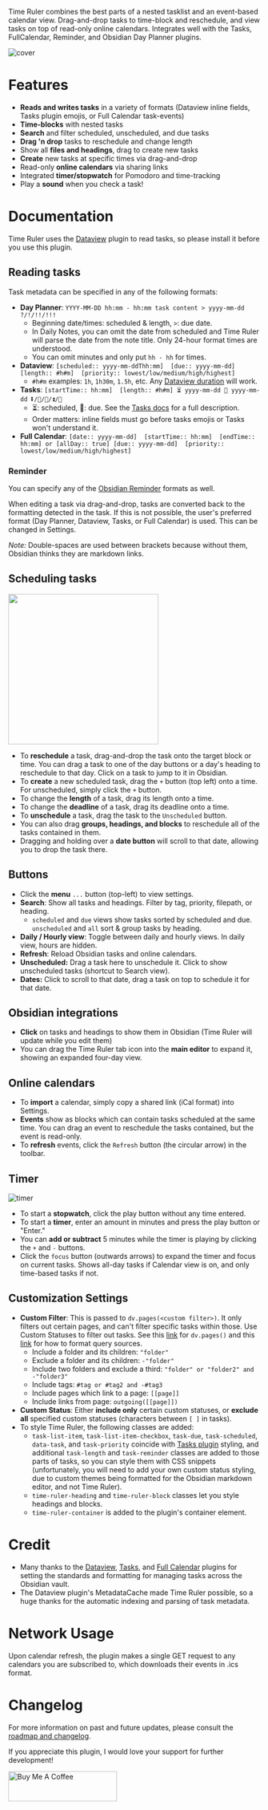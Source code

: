 Time Ruler combines the best parts of a nested tasklist and an event-based calendar view. Drag-and-drop tasks to time-block and reschedule, and view tasks on top of read-only online calendars. Integrates well with the Tasks, FullCalendar, Reminder, and Obsidian Day Planner plugins.

![cover](assets/time-ruler-cover.png)

# Features
- **Reads and writes tasks** in a variety of formats (Dataview inline fields, Tasks plugin emojis, or Full Calendar task-events)
- **Time-blocks** with nested tasks
- **Search** and filter scheduled, unscheduled, and due tasks 
- **Drag 'n drop** tasks to reschedule and change length
- Show all **files and headings**, drag to create new tasks
- **Create** new tasks at specific times via drag-and-drop
- Read-only **online calendars** via sharing links
- Integrated **timer/stopwatch** for Pomodoro and time-tracking
- Play a **sound** when you check a task!

# Documentation
Time Ruler uses the [Dataview](obsidian://show-plugin?id=dataview) plugin to read tasks, so please install it before you use this plugin.

## Reading tasks
Task metadata can be specified in any of the following formats:
- **Day Planner**: `YYYY-MM-DD hh:mm - hh:mm task content > yyyy-mm-dd ?/!/!!/!!!`
  - Beginning date/times: scheduled & length, `>`: due date.
  - In Daily Notes, you can omit the date from scheduled and Time Ruler will parse the date from the note title. Only 24-hour format times are understood. 
  - You can omit minutes and only put `hh - hh` for times.
- **Dataview**: `[scheduled:: yyyy-mm-ddThh:mm]  [due:: yyyy-mm-dd]  [length:: #h#m]  [priority:: lowest/low/medium/high/highest]`
  - `#h#m` examples: `1h`, `1h30m`, `1.5h`, etc. Any [Dataview duration](https://blacksmithgu.github.io/obsidian-dataview/annotation/types-of-metadata/#duration) will work.
- **Tasks**: `[startTime:: hh:mm]  [length:: #h#m] ⏳ yyyy-mm-dd 📅 yyyy-mm-dd ⏬/🔽/🔼/⏫/🔺`
  - ⏳: scheduled, 📅: due. See the [Tasks docs](https://publish.obsidian.md/tasks/Getting+Started/Dates) for a full description.
  - Order matters: inline fields must go before tasks emojis or Tasks won't understand it.
- **Full Calendar**: `[date:: yyyy-mm-dd]  [startTime:: hh:mm]  [endTime:: hh:mm] or [allDay:: true] [due:: yyyy-mm-dd]  [priority:: lowest/low/medium/high/highest]`

### Reminder
You can specify any of the [Obsidian Reminder](https://obsidian-reminder.cf/guide/set-reminders.html#reminder-format) formats as well. 

When editing a task via drag-and-drop, tasks are converted back to the formatting detected in the task. If this is not possible, the user's preferred format (Day Planner, Dataview, Tasks, or Full Calendar) is used. This can be changed in Settings. 

*Note:* Double-spaces are used between brackets because without them, Obsidian thinks they are markdown links.

## Scheduling tasks

<img src="assets/dragging-example.gif" width="300" />

- To **reschedule** a task, drag-and-drop the task onto the target block or time. You can drag a task to one of the day buttons or a day's heading to reschedule to that day. Click on a task to jump to it in Obsidian.
- To **create** a new scheduled task, drag the `+` button (top left) onto a time. For unscheduled, simply click the `+` button.
- To change the **length** of a task, drag its length onto a time.
- To change the **deadline** of a task, drag its deadline onto a time.
- To **unschedule** a task, drag the task to the `Unscheduled` button.
- You can also drag **groups, headings, and blocks** to reschedule all of the tasks contained in them.
- Dragging and holding over a **date button** will scroll to that date, allowing you to drop the task there.

## Buttons

- Click the **menu** `...` button (top-left) to view settings.
- **Search**: Show all tasks and headings. Filter by tag, priority, filepath, or heading. 
  - `scheduled` and `due` views show tasks sorted by scheduled and due. `unscheduled` and `all` sort & group tasks by heading.
- **Daily / Hourly view**: Toggle between daily and hourly views. In daily view, hours are hidden. 
- **Refresh**: Reload Obsidian tasks and online calendars.
- **Unscheduled:** Drag a task here to unschedule it. Click to show unscheduled tasks (shortcut to Search view).
- **Dates:** Click to scroll to that date, drag a task on top to schedule it for that date.

## Obsidian integrations
- **Click** on tasks and headings to show them in Obsidian (Time Ruler will update while you edit them)
- You can drag the Time Ruler tab icon into the **main editor** to expand it, showing an expanded four-day view. 

## Online calendars
- To **import** a calendar, simply copy a shared link (iCal format) into Settings.
- **Events** show as blocks which can contain tasks scheduled at the same time. You can drag an event to reschedule the tasks contained, but the event is read-only. 
- To **refresh** events, click the `Refresh` button (the circular arrow) in the toolbar.

## Timer

![timer](assets/timer.png)

- To start a **stopwatch**, click the play button without any time entered.
- To start a **timer**, enter an amount in minutes and press the play button or "Enter."
- You can **add or subtract** 5 minutes while the timer is playing by clicking the `+` and `-` buttons. 
- Click the `focus` button (outwards arrows) to expand the timer and focus on current tasks. Shows all-day tasks if Calendar view is on, and only time-based tasks if not.

## Customization Settings
- **Custom Filter**: This is passed to `dv.pages(<custom filter>)`. It only filters out certain pages, and can't filter specific tasks within those. Use Custom Statuses to filter out tasks. See this [link](https://blacksmithgu.github.io/obsidian-dataview/api/code-reference/#dvpagessource) for `dv.pages()` and this [link](https://blacksmithgu.github.io/obsidian-dataview/reference/sources/) for how to format query sources.
  - Include a folder and its children: `"folder"`
  - Exclude a folder and its children: `-"folder"`
  - Include two folders and exclude a third: `"folder" or "folder2" and -"folder3"`
  - Include tags: `#tag or #tag2 and -#tag3`
  - Include pages which link to a page: `[[page]]`
  - Include links from page: `outgoing([[page]])`
- **Custom Status**: Either **include only** certain custom statuses, or **exclude all** specified custom statuses (characters between `[ ]` in tasks).
- To style Time Ruler, the following classes are added: 
  - `task-list-item`, `task-list-item-checkbox`, `task-due`, `task-scheduled`, `data-task`, and `task-priority` coincide with [Tasks plugin](https://publish.obsidian.md/tasks/Advanced/Styling) styling, and additional `task-length` and `task-reminder` classes are added to those parts of tasks, so you can style them with CSS snippets (unfortunately, you will need to add your own custom status styling, due to custom themes being formatted for the Obsidian markdown editor, and not Time Ruler).
  - `time-ruler-heading` and `time-ruler-block` classes let you style headings and blocks. 
  - `time-ruler-container` is added to the plugin's container element.

# Credit
- Many thanks to the [Dataview](obsidian://show-plugin?id=dataview), [Tasks](obsidian://show-plugin?id=obsidian-tasks-plugin), and [Full Calendar](obsidian://show-plugin?id=obsidian-full-calendar) plugins for setting the standards and formatting for managing tasks across the Obsidian vault.
- The Dataview plugin's MetadataCache made Time Ruler possible, so a huge thanks for the automatic indexing and parsing of task metadata.

# Network Usage
Upon calendar refresh, the plugin makes a single GET request to any calendars you are subscribed to, which downloads their events in .ics format. 

# Changelog
For more information on past and future updates, please consult the [roadmap and changelog](https://github.com/joshuatazrein/obsidian-time-ruler/blob/master/CHANGELOG.md).

If you appreciate this plugin, I would love your support for further development!

<a href="https://www.buymeacoffee.com/joshuatreinier" target="_blank"><img src="https://cdn.buymeacoffee.com/buttons/v2/default-blue.png" alt="Buy Me A Coffee" style="height: 60px !important;width: 217px !important;" ></a>

